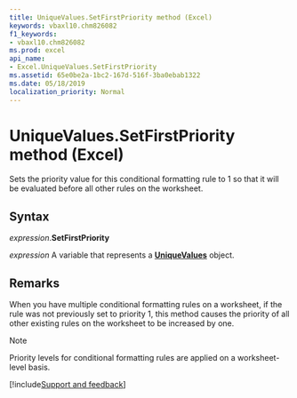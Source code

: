 ```yaml
---
title: UniqueValues.SetFirstPriority method (Excel)
keywords: vbaxl10.chm826082
f1_keywords:
- vbaxl10.chm826082
ms.prod: excel
api_name:
- Excel.UniqueValues.SetFirstPriority
ms.assetid: 65e0be2a-1bc2-167d-516f-3ba0ebab1322
ms.date: 05/18/2019
localization_priority: Normal
---
```



# UniqueValues.SetFirstPriority method (Excel)

Sets the priority value for this conditional formatting rule to 1 so that it will be evaluated before all other rules on the worksheet.


## Syntax

_expression_.**SetFirstPriority**

_expression_ A variable that represents a **[UniqueValues](Excel.UniqueValues.md)** object.


## Remarks

When you have multiple conditional formatting rules on a worksheet, if the rule was not previously set to priority 1, this method causes the priority of all other existing rules on the worksheet to be increased by one.

> [!NOTE] 
> Priority levels for conditional formatting rules are applied on a worksheet-level basis.




[!include[Support and feedback](~/includes/feedback-boilerplate.md)]